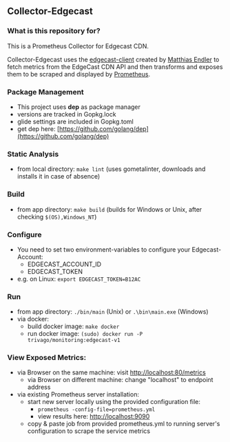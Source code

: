 ## Collector-Edgecast

### What is this repository for?

This is a Prometheus Collector for Edgecast CDN.

Collector-Edgecast uses the [edgecast-client](https://github.com/mre/edgecast) created by [Matthias Endler](https://github.com/mre) to fetch metrics from the
EdgeCast CDN API and then transforms and exposes them to be scraped and displayed by [Prometheus](https://prometheus.io/).

### Package Management
* This project uses **dep** as package manager
* versions are tracked in Gopkg.lock
* glide settings are included in Gopkg.toml
* get dep here: [https://github.com/golang/dep](https://github.com/golang/dep)

### Static Analysis
- from local directory: ```make lint``` (uses gometalinter, downloads and installs it in case of absence)

### Build
- from app directory: ```make build``` (builds for Windows or Unix, after checking ```$(OS),Windows_NT```)

### Configure
- You need to set two environment-variables to configure your Edgecast-Account:
    + EDGECAST_ACCOUNT_ID
    + EDGECAST_TOKEN
- e.g. on Linux: ```export EDGECAST_TOKEN=B12AC```

### Run
- from app directory: ```./bin/main``` (Unix) or ```.\bin\main.exe``` (Windows)
- via docker:
    + build docker image: ```make docker```
    + run docker image: ```(sudo) docker run -P trivago/monitoring:edgecast-v1```

### View Exposed Metrics:
- via Browser on the same machine: visit [http://localhost:80/metrics](http://localhost:80/metrics)
    + via Browser on different machine: change "localhost" to endpoint address
- via existing Prometheus server installation: 
    + start new server locally using the provided configuration file:
        * ```prometheus -config-file=prometheus.yml```
        * view results here: [http://localhost:9090](http://localhost:9090)
    + copy & paste job from provided prometheus.yml to running server's configuration to scrape the service metrics